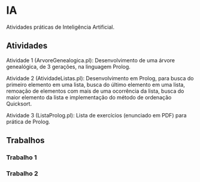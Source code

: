 # IA
Atividades práticas de Inteligência Artificial.

## Atividades
  Atividade 1 (ArvoreGenealogica.pl): Desenvolvimento de uma árvore genealógica, de 3 gerações, na linguagem Prolog. 

  Atividade 2 (AtividadeListas.pl): Desenvolvimento em Prolog, para busca do primeiro elemento em uma lista, busca do último elemento em uma lista, remoação de elementos com mais de uma ocorrência da lista, busca do maior elemento da lista e implementação do método de ordenação Quicksort.

  Atividade 3 (ListaProlog.pl): Lista de exercícios (enunciado em PDF) para prática de Prolog.

## Trabalhos
  ### Trabalho 1
  ### Trabalho 2

